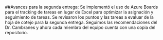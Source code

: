 ##Avances para la segunda entrega:
Se implementó el uso de Azure Boards para el tracking de tareas en lugar de Excel para optimizar la asignación y seguimiento de tareas.
Se revisaron los puntos y las tareas a evaluar de la hoja de cotejo para la segunda entrega.
Seguimos las recomendaciones del Dr. Cambranes y ahora cada miembro del equipo cuenta con una copia del repositorio.

